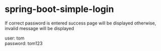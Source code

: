 # spring-boot-simple-login
If correct password is entered success page will be displayed otherwise, invalid message will be displayed

user: tom <br>
password: tom123
